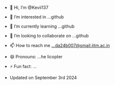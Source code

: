 - 👋 Hi, I’m @Kevii137
- 👀 I’m interested in ...github
- 🌱 I’m currently learning ...github
- 💞️ I’m looking to collaborate on ...github
- 📫 How to reach me ...da24b007@smail.iitm.ac.in
- 😄 Pronouns: ...he licopter
- ⚡ Fun fact: ...

- Updated on September 3rd 2024

<!---
Kevii137/Kevii137 is a ✨ special ✨ repository because its `README.md` (this file) appears on your GitHub profile.
You can click the Preview link to take a look at your changes.
--->
